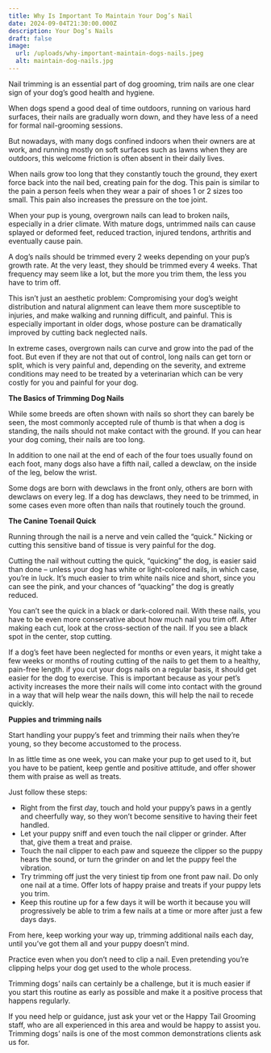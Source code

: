 ```yaml
---
title: Why Is Important To Maintain Your Dog’s Nail
date: 2024-09-04T21:30:00.000Z
description: Your Dog’s Nails
draft: false
image:
  url: /uploads/why-important-maintain-dogs-nails.jpeg
  alt: maintain-dog-nails.jpg
---
```

Nail trimming is an essential part of dog grooming, trim nails are one clear sign of your dog’s good health and hygiene. 

When dogs spend a good deal of time outdoors, running on various hard surfaces, their nails are gradually worn down, and they have less of a need for formal nail-grooming sessions. 

But nowadays, with many dogs confined indoors when their owners are at work, and running mostly on soft surfaces such as lawns when they are outdoors, this welcome friction is often absent in their daily lives.

When nails grow too long that they constantly touch the ground, they exert force back into the nail bed, creating pain for the dog. This pain is similar to the pain a person feels when they wear a pair of shoes 1 or 2 sizes too small. This pain also increases the pressure on the toe joint.  

When your pup is young, overgrown nails can lead to broken nails, especially in a drier climate. With mature dogs, untrimmed nails can cause splayed or deformed feet, reduced traction, injured tendons, arthritis and eventually cause pain. 

A dog’s nails should be trimmed every 2 weeks depending on your pup’s growth rate. At the very least, they should be trimmed every 4 weeks. That frequency may seem like a lot, but the more you trim them, the less you have to trim off.  

This isn’t just an aesthetic problem: Compromising your dog’s weight distribution and natural alignment can leave them more susceptible to injuries, and make walking and running difficult, and painful. This is especially important in older dogs, whose posture can be dramatically improved by cutting back neglected nails.

In extreme cases, overgrown nails can curve and grow into the pad of the foot. But even if they are not that out of control, long nails can get torn or split, which is very painful and, depending on the severity, and extreme conditions may need to be treated by a veterinarian which can be very costly for you and painful for your dog.



**The Basics of Trimming Dog Nails**

While some breeds are often shown with nails so short they can barely be seen, the most commonly accepted rule of thumb is that when a dog is standing, the nails should not make contact with the ground. If you can hear your dog coming, their nails are too long.

In addition to one nail at the end of each of the four toes usually found on each foot, many dogs also have a fifth nail, called a dewclaw, on the inside of the leg, below the wrist. 

Some dogs are born with dewclaws in the front only, others are born with dewclaws on every leg. If a dog has dewclaws, they need to be trimmed, in some cases even more often than nails that routinely touch the ground.



**The Canine Toenail Quick**

Running through the nail is a nerve and vein called the “quick.” Nicking or cutting this sensitive band of tissue is very painful for the dog.

Cutting the nail without cutting the quick, “quicking” the dog, is easier said than done – unless your dog has white or light-colored nails, in which case, you’re in luck. It’s much easier to trim white nails nice and short, since you can see the pink, and your chances of “quacking” the dog is greatly reduced.

You can’t see the quick in a black or dark-colored nail. With these nails, you have to be even more conservative about how much nail you trim off. After making each cut, look at the cross-section of the nail. If you see a black spot in the center, stop cutting.

If a dog’s feet have been neglected for months or even years, it might take a few weeks or months of routing cutting of the nails to get them to a healthy, pain-free length. if you cut your dogs nails on a regular basis, it should get easier for the dog to exercise. This is important because as your pet’s activity increases the more their nails will come into contact with the ground in a way that will help wear the nails down, this will help the nail to recede quickly.



**Puppies and trimming nails** 

Start handling your puppy’s feet and trimming their nails when they’re young, so they become accustomed to the process.  

In as little time as one week, you can make your pup to get used to it, but you have to be patient, keep gentle and positive attitude, and offer shower them with praise as well as treats.  

Just follow these steps: 

* Right from the first *d*ay, touch and hold your puppy’s paws in a gently and cheerfully way, so they won’t become sensitive to having their feet handled.
* Let your puppy sniff and even touch the nail clipper or grinder. After that, give them a treat and praise.
* Touch the nail clipper to each paw and squeeze the clipper so the puppy hears the sound, or turn the grinder on and let the puppy feel the vibration.  
* Try trimming off just the very tiniest tip from one front paw nail. Do only one nail at a time. Offer lots of happy praise and treats if your puppy lets you trim.   
* Keep this routine up for a few days it will be worth it because you will progressively be able to trim a few nails at a time or more after just a few days days. 

From here, keep working your way up, trimming additional nails each day, until you’ve got them all and your puppy doesn’t mind. 

Practice even when you don’t need to clip a nail. Even pretending you’re clipping helps your dog get used to the whole process.

Trimming dogs’ nails can certainly be a challenge, but it is much easier if you start this routine as early as possible and make it a positive process that happens regularly.  

If you need help or guidance, just ask your vet or the Happy Tail Grooming staff, who are all experienced in this area and would be happy to assist you. Trimming dogs’ nails is one of the most common demonstrations clients ask us for.
